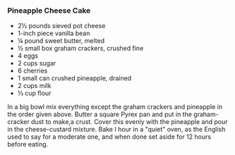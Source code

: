 ### Pineapple Cheese Cake

* 2½ pounds sieved pot cheese
* 1-inch piece vanilla bean
* ¼ pound sweet butter, melted
* ½ small box graham crackers, crushed fine
* 4 eggs
* 2 cups sugar
* 6 cherries
* 1 small can crushed pineapple, drained
* 2 cups milk
* ⅓ cup flour

In a big bowl mix everything except the graham crackers and pineapple in the order given above. Butter a square Pyrex pan and put in the graham-cracker dust to make,a crust. Cover this evenly with the pineapple and pour in the cheese-custard mixture. Bake I hour in a "quiet" oven, as the English used to say for a moderate one, and when done set aside for 12 hours before eating.
